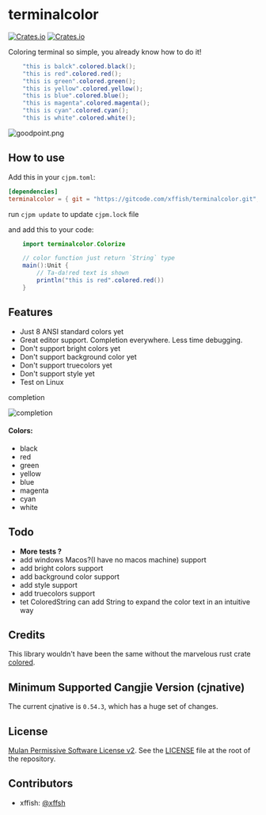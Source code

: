 # terminalcolor

[![Crates.io](https://img.shields.io/badge/terminalcolor-0.0.1-2A6FDD)](https://gitcode.com/xffish/terminalcolor/overview) [![Crates.io](https://img.shields.io/badge/license-MulanPSL2-3DA638)](https://gitcode.com/xffish/terminalcolor/blob/main/LICENSE)

Coloring terminal so simple, you already know how to do it!

```java
    "this is balck".colored.black();
    "this is red".colored.red();
    "this is green".colored.green();
    "this is yellow".colored.yellow();
    "this is blue".colored.blue();
    "this is magenta".colored.magenta();
    "this is cyan".colored.cyan();
    "this is white".colored.white();
```

![goodpoint.png](https://s2.loli.net/2024/07/16/rAZImUpJik1SVQ7.png)


## How to use

Add this in your `cjpm.toml`:

```toml
[dependencies]
terminalcolor = { git = "https://gitcode.com/xffish/terminalcolor.git", tag = "0.0.1" }
```
run `cjpm update` to update `cjpm.lock` file

and add this to your code:

```java
    import terminalcolor.Colorize

    // color function just return `String` type
    main():Unit {
        // Ta-da!red text is shown
        println("this is red".colored.red())
    }
```

## Features
- Just 8 ANSI standard colors yet
- Great editor support. Completion everywhere. Less time debugging.
- Don't support bright colors yet
- Don't support background color yet
- Don't support truecolors yet
- Don't support style yet
- Test on Linux

completion

![completion](https://s2.loli.net/2024/07/16/pVralOUMzcAEgb5.jpg)



#### Colors:

- black
- red
- green
- yellow
- blue
- magenta
- cyan
- white


## Todo

- **More tests ?**
- add windows Macos?(I have no macos machine) support
- add bright colors support
- add background color support
- add style support
- add truecolors support
- tet ColoredString can add String to expand the color text in an intuitive way

## Credits
This library wouldn't have been the same without the marvelous rust crate [colored](https://github.com/colored-rs/colored).


## Minimum Supported Cangjie Version (cjnative)
The current cjnative is `0.54.3`, which has a huge set of changes.

## License

[Mulan Permissive Software License v2](https://opensource.org/license/mulanpsl-2-0). See the
[LICENSE](https://gitcode.com/xffish/terminalcolor/blob/main/LICENSE) file at the
root of the repository.


## Contributors

- xffish: [@xffsh](https://gitcode.com/xffish)

